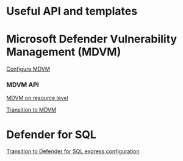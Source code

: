 # Useful API and templates

# Microsoft Defender Vulnerability Management (MDVM)
[Configure MDVM](https://learn.microsoft.com/en-us/azure/templates/microsoft.security/servervulnerabilityassessmentssettings?pivots=deployment-language-bicep)

### MDVM API
[MDVM on resource level](https://learn.microsoft.com/en-us/azure/defender-for-cloud/deploy-vulnerability-assessment-defender-vulnerability-management#onboarding-your-machines-to-defender-vulnerability-management)

[Transition to MDVM](https://learn.microsoft.com/en-us/azure/defender-for-cloud/how-to-transition-to-built-in#transition-with-rest-api)

# Defender for SQL
[Transition to Defender for SQL express configuration](https://learn.microsoft.com/en-us/azure/defender-for-cloud/powershell-sample-vulnerability-assessment-azure-sql)
